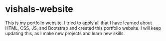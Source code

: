 # vishals-website
This is my portfolio website. I tried to apply all that I have learned about HTML, CSS, JS, and Bootstrap and created this portfolio website. 
I will keep updating this, as I make new projects and learn new skills. 
